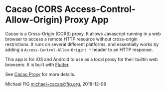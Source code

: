 # Cacao (CORS Access-Control-Allow-Origin) Proxy App

Cacao is a Cross-Origin (CORS) proxy.  It allows Javascript running in a web browser to access a remote HTTP resource without cross-origin restrictions.  It runs on several different platforms, and essentially works by adding a `Access-Control-Allow-Origin: *` header to an HTTP response.

This app is for iOS and Android to use as a local proxy for their builtin web browsers.  It is built with [Flutter](https://flutter.io/).

See [Cacao Proxy](https://github.com/michaelfig/cacao) for more details.

Michael FIG <michael+cacao@fig.org>, 2018-12-06
